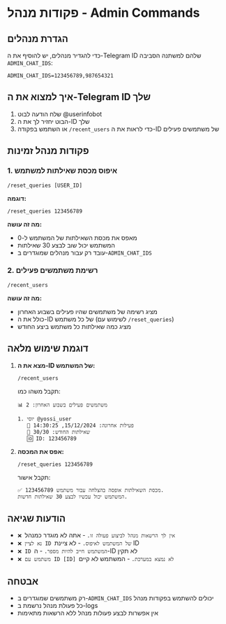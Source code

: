 # פקודות מנהל - Admin Commands

## הגדרת מנהלים

כדי להגדיר מנהלים, יש להוסיף את ה-Telegram ID שלהם למשתנה הסביבה `ADMIN_CHAT_IDS`:

```env
ADMIN_CHAT_IDS=123456789,987654321
```

## איך למצוא את ה-Telegram ID שלך

1. שלח הודעה לבוט @userinfobot
2. הבוט יחזיר לך את ה-ID שלך
3. או השתמש בפקודה `/recent_users` כדי לראות את ה-ID של משתמשים פעילים

## פקודות מנהל זמינות

### 1. איפוס מכסת שאילתות למשתמש

```
/reset_queries [USER_ID]
```

**דוגמה:**
```
/reset_queries 123456789
```

**מה זה עושה:**
- מאפס את מכסת השאילתות של המשתמש ל-0
- המשתמש יכול שוב לבצע 30 שאילתות
- עובד רק עבור מנהלים שמוגדרים ב-`ADMIN_CHAT_IDS`

### 2. רשימת משתמשים פעילים

```
/recent_users
```

**מה זה עושה:**
- מציג רשימה של משתמשים שהיו פעילים בשבוע האחרון
- כולל את ה-ID של כל משתמש (לשימוש עם `/reset_queries`)
- מציג כמה שאילתות כל משתמש ביצע החודש

## דוגמת שימוש מלאה

1. **מצא את ה-ID של המשתמש:**
   ```
   /recent_users
   ```
   
   תקבל משהו כמו:
   ```
   📊 משתמשים פעילים בשבוע האחרון: 2

   1. יוסי @yossi_user
      📅 פעילות אחרונה: 15/12/2024, 14:30:25
      🔢 שאילתות החודש: 30/30
      🆔 ID: 123456789
   ```

2. **אפס את המכסה:**
   ```
   /reset_queries 123456789
   ```
   
   תקבל אישור:
   ```
   ✅ מכסת השאילתות אופסה בהצלחה עבור משתמש 123456789.
   המשתמש יכול עכשיו לבצע 30 שאילתות חדשות.
   ```

## הודעות שגיאה

- `❌ אין לך הרשאות מנהל לביצוע פעולה זו.` - אתה לא מוגדר כמנהל
- `❌ נא לציין ID של המשתמש לאיפוס.` - לא ציינת ID
- `❌ ID המשתמש חייב להיות מספר.` - ה-ID לא תקין
- `❌ משתמש עם ID [ID] לא נמצא במערכת.` - המשתמש לא קיים

## אבטחה

- רק משתמשים שמוגדרים ב-`ADMIN_CHAT_IDS` יכולים להשתמש בפקודות מנהל
- כל פעולת מנהל נרשמת ב-logs
- אין אפשרות לבצע פעולות מנהל ללא הרשאות מתאימות